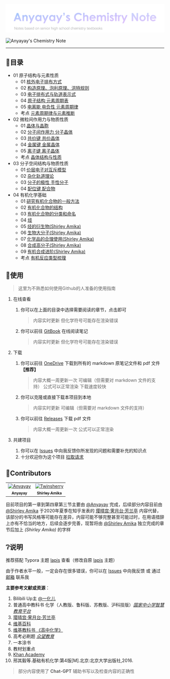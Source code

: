 ![Anyayay's Chemistry Note](Logo.png)

![Anyayay's Chemistry Note](https://repobeats.axiom.co/api/embed/7fb7b6c3c43b757655dc9bb5b6207950dbda3442.svg "Repobeats analytics image")

---

## 🧭目录
- 01 原子结构与元素性质
  - 01 [核外电子排布方式](01%20原子结构与元素性质/01%20核外电子排布方式.md)
  - 02 [构造原理、泡利原理、洪特规则](01%20原子结构与元素性质/02%20构造原理、泡利原理、洪特规则.md)
  - 03 [电子排布式与轨道表示式](01%20原子结构与元素性质/03%20电子排布式与轨道表示式.md)
  - 04 [原子结构 元素周期表](01%20原子结构与元素性质/04%20原子结构%20元素周期表.md)
  - 05 [电离能 电负性 元素周期律](01%20原子结构与元素性质/05%20电离能%20电负性%20元素周期律.md)
  - 考点 [元素周期律与元素推断](01%20原子结构与元素性质/考点%20元素周期律与元素推断.md)
- 02 微粒间作用力与物质性质
  - 01 [晶体与晶胞](02%20微粒间作用力与物质性质/01%20晶体与晶胞（基础知识）.md)
  - 02 [分子间作用力 分子晶体](02%20微粒间作用力与物质性质/02%20分子间作用力%20分子晶体.md)
  - 03 [共价键 共价晶体](02%20微粒间作用力与物质性质/04%20金属键%20金属晶体.md)
  - 04 [金属键 金属晶体](02%20微粒间作用力与物质性质/04%20金属键%20金属晶体.md)
  - 05 [离子键 离子晶体](02%20微粒间作用力与物质性质/05%20离子键%20离子晶体.md)
  - 考点 [晶体结构与性质](02%20微粒间作用力与物质性质/考点%20晶体结构与性质.md)
- 03 分子空间结构与物质性质
  - 01 [价层电子对互斥模型](03%20分子空间结构与物质性质/01%20价层电子对互斥模型(VSEPR).md)
  - 02 [杂化轨道理论](03%20分子空间结构与物质性质/02%20杂化轨道理论.md)
  - 03 [分子的极性 手性分子](/03%20%E5%88%86%E5%AD%90%E7%A9%BA%E9%97%B4%E7%BB%93%E6%9E%84%E4%B8%8E%E7%89%A9%E8%B4%A8%E6%80%A7%E8%B4%A8/03%20%E5%88%86%E5%AD%90%E7%9A%84%E6%9E%81%E6%80%A7%20%E6%89%8B%E6%80%A7%E5%88%86%E5%AD%90.md)
  - 04 [配位键 配合物](/03%20%E5%88%86%E5%AD%90%E7%A9%BA%E9%97%B4%E7%BB%93%E6%9E%84%E4%B8%8E%E7%89%A9%E8%B4%A8%E6%80%A7%E8%B4%A8/04%20%E9%85%8D%E4%BD%8D%E9%94%AE%20%E9%85%8D%E5%90%88%E7%89%A9.md)
- 04 有机化学基础
  - 01 [研究有机化合物的一般方法](/04%20%E6%9C%89%E6%9C%BA%E5%8C%96%E5%AD%A6%E5%9F%BA%E7%A1%80/01%20%E7%A0%94%E7%A9%B6%E6%9C%89%E6%9C%BA%E5%8C%96%E5%90%88%E7%89%A9%E7%9A%84%E4%B8%80%E8%88%AC%E6%96%B9%E6%B3%95.md)
  - 02 [有机化合物的结构](/04%20%E6%9C%89%E6%9C%BA%E5%8C%96%E5%AD%A6%E5%9F%BA%E7%A1%80/02%20%E6%9C%89%E6%9C%BA%E5%8C%96%E5%90%88%E7%89%A9%E7%9A%84%E7%BB%93%E6%9E%84.md)
  - 03 [有机化合物的分类和命名](/04%20%E6%9C%89%E6%9C%BA%E5%8C%96%E5%AD%A6%E5%9F%BA%E7%A1%80/03%20%E6%9C%89%E6%9C%BA%E5%8C%96%E5%90%88%E7%89%A9%E7%9A%84%E5%88%86%E7%B1%BB%E5%92%8C%E5%91%BD%E5%90%8D.md)
  - 04 [烃](/04%20%E6%9C%89%E6%9C%BA%E5%8C%96%E5%AD%A6%E5%9F%BA%E7%A1%80/04%20%E7%83%83.md)
  - 05 [烃的衍生物(Shirley Amika)](/04%20%E6%9C%89%E6%9C%BA%E5%8C%96%E5%AD%A6%E5%9F%BA%E7%A1%80/05%20%E7%83%83%E7%9A%84%E8%A1%8D%E7%94%9F%E7%89%A9(Shirley%20Amika).md)
  - 06 [生物大分子(Shirley Amika)](/04%20%E6%9C%89%E6%9C%BA%E5%8C%96%E5%AD%A6%E5%9F%BA%E7%A1%80/06%20%E7%94%9F%E7%89%A9%E5%A4%A7%E5%88%86%E5%AD%90(Shirley%20Amika).md)
  - 07 [化学品的合理使用(Shirley Amika)](/04%20%E6%9C%89%E6%9C%BA%E5%8C%96%E5%AD%A6%E5%9F%BA%E7%A1%80/07%20%E5%8C%96%E5%AD%A6%E5%93%81%E7%9A%84%E5%90%88%E7%90%86%E4%BD%BF%E7%94%A8(Shirley%20Amika).md)
  - 08 [合成高分子(Shirley Amika)](/04%20%E6%9C%89%E6%9C%BA%E5%8C%96%E5%AD%A6%E5%9F%BA%E7%A1%80/08%20%E5%90%88%E6%88%90%E9%AB%98%E5%88%86%E5%AD%90(Shirley%20Amika).md)
  - 09 [有机合成进阶(Shirley Amika)](/04%20%E6%9C%89%E6%9C%BA%E5%8C%96%E5%AD%A6%E5%9F%BA%E7%A1%80/09%20%E6%9C%89%E6%9C%BA%E5%90%88%E6%88%90%E8%BF%9B%E9%98%B6(Shirley%20Amika).md)
  - 考点 [有机反应类型梳理](/04%20%E6%9C%89%E6%9C%BA%E5%8C%96%E5%AD%A6%E5%9F%BA%E7%A1%80/%E8%80%83%E7%82%B9%20%E6%9C%89%E6%9C%BA%E5%8F%8D%E5%BA%94%E7%B1%BB%E5%9E%8B%E6%A2%B3%E7%90%86.md)




## 📂使用
> 这里为不熟悉如何使用Github的人准备的使用指南

1. 在线查看

      1. 你可以在上面的目录中选择需要阅读的章节，点击即可
            > 内容实时更新 但化学符号可能存在渲染错误
      2. 你可以前往 [GitBook](https://anyayays-organization.gitbook.io/chemistry-note/) 在线阅读笔记
            > 内容实时更新 但化学符号可能存在渲染错误

2. 下载

      1. 你可以前往 [OneDrive](https://zywoffice-my.sharepoint.com/:f:/g/personal/wjh_zywoffice_onmicrosoft_com/ErAT0ahkFjhKmM7Y05guNkEBPLKndGDOHbM9CrduEZqoxQ?e=h5jFK0) 下载到所有的 markdown 原笔记文件和 pdf 文件 **【推荐】**

            > 内容大概一周更新一次 可编辑（但需要对 markdown 文件的支持） 公式可以正常渲染 下载速度较快

      2. 你可以克隆或直接下载本项目到本地

            > 内容实时更新 可编辑（但需要对 markdown 文件的支持）

      3. 你可以前往 [Releases](https://github.com/Anyayay/Chemistry-Note/releases) 下载 pdf 文件 
            > 内容大概一周更新一次 公式可以正常渲染

3. 共建项目

      1. 你可以在 [Issues](https://github.com/Anyayay/Chemistry/issues) 中向我反馈你所发现的问题和需要补充的知识点
      2. 十分欢迎你为这个项目 [拉取请求](https://github.com/Anyayay/Chemistry-Note/pulls)


## 👏Contributors

<!-- readme: collaborators,contributors -start -->
<table>
<tr>
    <td align="center">
        <a href="https://github.com/Anyayay">
            <img src="https://avatars.githubusercontent.com/u/37764175?v=4" width="100;" alt="Anyayay"/>
            <br />
            <sub><b>Anyayay</b></sub>
        </a>
    </td>
    <td align="center">
        <a href="https://github.com/Twinsherry">
            <img src="https://avatars.githubusercontent.com/u/110149558?v=4" width="100;" alt="Twinsherry"/>
            <br />
            <sub><b>Shirley Amika</b></sub>
        </a>
    </td></tr>
</table>
<!-- readme: collaborators,contributors -end -->

目前项目的第一章到第四章第三节主要由 [@Anyayay](https://github.com/Anyayay) 完成，后续部分内容目前由 [@Shirley Amika](https://github.com/Twinsherry) 于2020年夏季在知乎发表的 [璎晴宫·霁月台·芳兰亭](https://www.zhihu.com/column/c_1266657933414342656) 内容代替，该部分的书写风格等可能存在差异，内容可能不够完整甚至可能过时，在用语措辞上亦有不恰当的地方，后续会逐步完善，现暂将由 [@Shirley Amika](https://github.com/Twinsherry) 独立完成的章节后加上 *(Shirley Amika)* 的字样

## ❔说明

推荐搭配 Typora 主题 [lapis](https://github.com/Anyayay/typora-theme-lapis) 查看（修改自原 [lapis](https://github.com/YiNNx/typora-theme-lapis) 主题）

由于作者水平一般，一定会存在很多错误，你可以在 [Issues](https://github.com/Anyayay/Chemistry/issues) 中向我反馈 或 通过 [邮箱](anyayay520@gmail.com) 联系我

**主要参考文献或资源**：

  1.  Bilibili Up主 [@一化儿](https://space.bilibili.com/1526560679/)
  2.  普通高中教科书 化学（人教版、鲁科版、苏教版、沪科技版）[*国家中小学智慧教育平台*](https://www.zxx.edu.cn/elecEdu)
  3.  [璎晴宫·霁月台·芳兰亭](https://www.zhihu.com/column/c_1266657933414342656)
  4.  [维基百科](https://zh.wikipedia.org/)
  5.  [维基教科书 《高中化学》](https://zh.wikibooks.org/wiki/%E9%AB%98%E4%B8%AD%E5%8C%96%E5%AD%A6)
  6.  高考必刷题 [*众望教育*](https://www.lxzwedu.com/)
  7.  一本涂书
  8.  教材划重点
  9.  [Khan Academy](https://zh.khanacademy.org/)
  10. 邢其毅等.基础有机化学:第4版[M].北京:北京大学出版社,2016.

> 部分内容使用了 **Chat-GPT** 辅助书写以及检查内容的正确性
